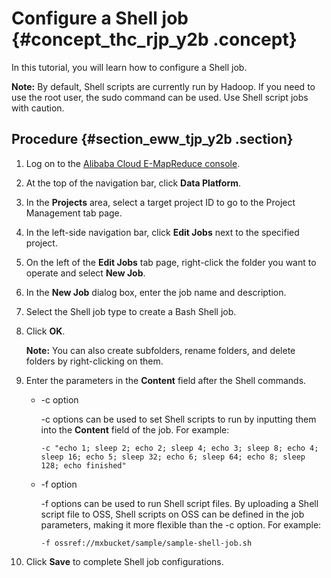 # Configure a Shell job {#concept_thc_rjp_y2b .concept}

In this tutorial, you will learn how to configure a Shell job.

**Note:** By default, Shell scripts are currently run by Hadoop. If you need to use the root user, the sudo command can be used. Use Shell script jobs with caution.

## Procedure {#section_eww_tjp_y2b .section}

1.  Log on to the [Alibaba Cloud E-MapReduce console](https://emr.console.aliyun.com/?spm=5176.8250060.103.1.48466f55SEaqMe#/cn-hangzhou).
2.  At the top of the navigation bar, click **Data Platform**.
3.  In the **Projects** area, select a target project ID to go to the Project Management tab page.
4.  In the left-side navigation bar, click **Edit Jobs** next to the specified project.
5.  On the left of the **Edit Jobs** tab page, right-click the folder you want to operate and select **New Job**.
6.  In the **New Job** dialog box, enter the job name and description.
7.  Select the Shell job type to create a Bash Shell job.
8.  Click **OK**.

    **Note:** You can also create subfolders, rename folders, and delete folders by right-clicking on them.

9.  Enter the parameters in the **Content** field after the Shell commands.
    -   -c option

        -c options can be used to set Shell scripts to run by inputting them into the **Content** field of the job. For example:

        ```
        -c "echo 1; sleep 2; echo 2; sleep 4; echo 3; sleep 8; echo 4; sleep 16; echo 5; sleep 32; echo 6; sleep 64; echo 8; sleep 128; echo finished"
        ```

    -   -f option

        -f options can be used to run Shell script files. By uploading a Shell script file to OSS, Shell scripts on OSS can be defined in the job parameters, making it more flexible than the -c option. For example:

        ```
        -f ossref://mxbucket/sample/sample-shell-job.sh
        ```

10. Click **Save** to complete Shell job configurations.

